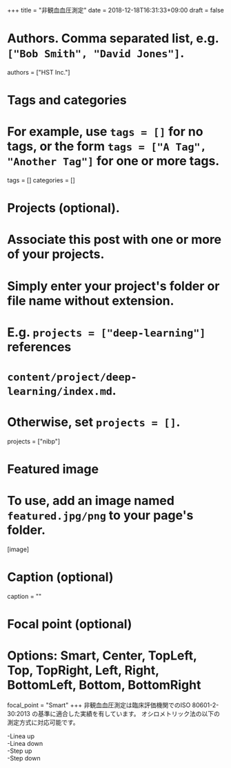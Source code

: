 +++
title = "非観血血圧測定"
date = 2018-12-18T16:31:33+09:00
draft = false

# Authors. Comma separated list, e.g. `["Bob Smith", "David Jones"]`.
authors = ["HST Inc."]

# Tags and categories
# For example, use `tags = []` for no tags, or the form `tags = ["A Tag", "Another Tag"]` for one or more tags.
tags = []
categories = []

# Projects (optional).
#   Associate this post with one or more of your projects.
#   Simply enter your project's folder or file name without extension.
#   E.g. `projects = ["deep-learning"]` references 
#   `content/project/deep-learning/index.md`.
#   Otherwise, set `projects = []`.
projects = ["nibp"]

# Featured image
# To use, add an image named `featured.jpg/png` to your page's folder. 
[image]
  # Caption (optional)
  caption = ""

  # Focal point (optional)
  # Options: Smart, Center, TopLeft, Top, TopRight, Left, Right, BottomLeft, Bottom, BottomRight
  focal_point = "Smart"
+++
非観血血圧測定は臨床評価機関でのISO 80601-2-30:2013 の基準に適合した実績を有しています。
オシロメトリック法の以下の測定方式に対応可能です。

-Linea up  
-Linea down  
-Step up  
-Step down  

